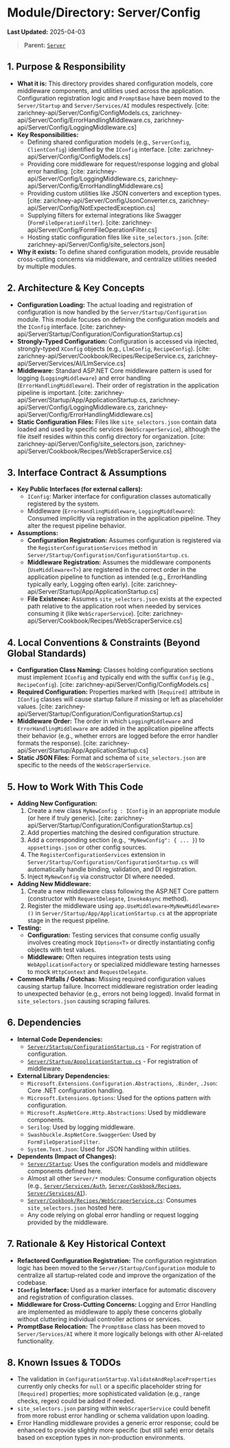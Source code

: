 # Module/Directory: Server/Config

**Last Updated:** 2025-04-03

> **Parent:** [`Server`](../README.md)

## 1. Purpose & Responsibility

* **What it is:** This directory provides shared configuration models, core middleware components, and utilities used across the application. Configuration registration logic and `PromptBase` have been moved to the `Server/Startup` and `Server/Services/AI` modules respectively. [cite: zarichney-api/Server/Config/ConfigModels.cs, zarichney-api/Server/Config/ErrorHandlingMiddleware.cs, zarichney-api/Server/Config/LoggingMiddleware.cs]
* **Key Responsibilities:**
    * Defining shared configuration models (e.g., `ServerConfig`, `ClientConfig`) identified by the `IConfig` interface. [cite: zarichney-api/Server/Config/ConfigModels.cs]
    * Providing core middleware for request/response logging and global error handling. [cite: zarichney-api/Server/Config/LoggingMiddleware.cs, zarichney-api/Server/Config/ErrorHandlingMiddleware.cs]
    * Providing custom utilities like JSON converters and exception types. [cite: zarichney-api/Server/Config/JsonConverter.cs, zarichney-api/Server/Config/NotExpectedException.cs]
    * Supplying filters for external integrations like Swagger (`FormFileOperationFilter`). [cite: zarichney-api/Server/Config/FormFileOperationFilter.cs]
    * Hosting static configuration files like `site_selectors.json`. [cite: zarichney-api/Server/Config/site_selectors.json]
* **Why it exists:** To define shared configuration models, provide reusable cross-cutting concerns via middleware, and centralize utilities needed by multiple modules.

## 2. Architecture & Key Concepts

* **Configuration Loading:** The actual loading and registration of configuration is now handled by the `Server/Startup/Configuration` module. This module focuses on defining the configuration models and the `IConfig` interface. [cite: zarichney-api/Server/Startup/Configuration/ConfigurationStartup.cs]
* **Strongly-Typed Configuration:** Configuration is accessed via injected, strongly-typed `XConfig` objects (e.g., `LlmConfig`, `RecipeConfig`). [cite: zarichney-api/Server/Cookbook/Recipes/RecipeService.cs, zarichney-api/Server/Services/AI/LlmService.cs]
* **Middleware:** Standard ASP.NET Core middleware pattern is used for logging (`LoggingMiddleware`) and error handling (`ErrorHandlingMiddleware`). Their order of registration in the application pipeline is important. [cite: zarichney-api/Server/Startup/App/ApplicationStartup.cs, zarichney-api/Server/Config/LoggingMiddleware.cs, zarichney-api/Server/Config/ErrorHandlingMiddleware.cs]
* **Static Configuration Files:** Files like `site_selectors.json` contain data loaded and used by specific services (`WebScraperService`), although the file itself resides within this config directory for organization. [cite: zarichney-api/Server/Config/site_selectors.json, zarichney-api/Server/Cookbook/Recipes/WebScraperService.cs]

## 3. Interface Contract & Assumptions

* **Key Public Interfaces (for external callers):**
    * `IConfig`: Marker interface for configuration classes automatically registered by the system.
    * Middleware (`ErrorHandlingMiddleware`, `LoggingMiddleware`): Consumed implicitly via registration in the application pipeline. They alter the request pipeline behavior.
* **Assumptions:**
    * **Configuration Registration:** Assumes configuration is registered via the `RegisterConfigurationServices` method in `Server/Startup/Configuration/ConfigurationStartup.cs`.
    * **Middleware Registration:** Assumes the middleware components (`UseMiddleware<T>`) are registered in the correct order in the application pipeline to function as intended (e.g., ErrorHandling typically early, Logging often early). [cite: zarichney-api/Server/Startup/App/ApplicationStartup.cs]
    * **File Existence:** Assumes `site_selectors.json` exists at the expected path relative to the application root when needed by services consuming it (like `WebScraperService`). [cite: zarichney-api/Server/Cookbook/Recipes/WebScraperService.cs]

## 4. Local Conventions & Constraints (Beyond Global Standards)

* **Configuration Class Naming:** Classes holding configuration sections must implement `IConfig` and typically end with the suffix `Config` (e.g., `RecipeConfig`). [cite: zarichney-api/Server/Config/ConfigModels.cs]
* **Required Configuration:** Properties marked with `[Required]` attribute in `IConfig` classes will cause startup failure if missing or left as placeholder values. [cite: zarichney-api/Server/Startup/Configuration/ConfigurationStartup.cs]
* **Middleware Order:** The order in which `LoggingMiddleware` and `ErrorHandlingMiddleware` are added in the application pipeline affects their behavior (e.g., whether errors are logged before the error handler formats the response). [cite: zarichney-api/Server/Startup/App/ApplicationStartup.cs]
* **Static JSON Files:** Format and schema of `site_selectors.json` are specific to the needs of the `WebScraperService`.

## 5. How to Work With This Code

* **Adding New Configuration:**
    1.  Create a new class `MyNewConfig : IConfig` in an appropriate module (or here if truly generic). [cite: zarichney-api/Server/Startup/Configuration/ConfigurationStartup.cs]
    2.  Add properties matching the desired configuration structure.
    3.  Add a corresponding section (e.g., `"MyNewConfig": { ... }`) to `appsettings.json` or other config sources.
    4.  The `RegisterConfigurationServices` extension in `Server/Startup/Configuration/ConfigurationStartup.cs` will automatically handle binding, validation, and DI registration.
    5.  Inject `MyNewConfig` via constructor DI where needed.
* **Adding New Middleware:**
    1.  Create a new middleware class following the ASP.NET Core pattern (constructor with `RequestDelegate`, `InvokeAsync` method).
    2.  Register the middleware using `app.UseMiddleware<MyNewMiddleware>()` in `Server/Startup/App/ApplicationStartup.cs` at the appropriate stage in the request pipeline.
* **Testing:**
    * **Configuration:** Testing services that consume config usually involves creating mock `IOptions<T>` or directly instantiating config objects with test values.
    * **Middleware:** Often requires integration tests using `WebApplicationFactory` or specialized middleware testing harnesses to mock `HttpContext` and `RequestDelegate`.
* **Common Pitfalls / Gotchas:** Missing required configuration values causing startup failure. Incorrect middleware registration order leading to unexpected behavior (e.g., errors not being logged). Invalid format in `site_selectors.json` causing scraping failures.

## 6. Dependencies

* **Internal Code Dependencies:**
    * [`Server/Startup/ConfigurationStartup.cs`](../Startup/ConfigurationStartup.cs) - For registration of configuration.
    * [`Server/Startup/AppplicationStartup.cs`](../Startup/ApplicationStartup.cs) - For registration of middleware.
* **External Library Dependencies:**
    * `Microsoft.Extensions.Configuration.Abstractions`, `.Binder`, `.Json`: Core .NET configuration handling.
    * `Microsoft.Extensions.Options`: Used for the options pattern with configuration.
    * `Microsoft.AspNetCore.Http.Abstractions`: Used by middleware components.
    * `Serilog`: Used by logging middleware.
    * `Swashbuckle.AspNetCore.SwaggerGen`: Used by `FormFileOperationFilter`.
    * `System.Text.Json`: Used for JSON handling within utilities.
* **Dependents (Impact of Changes):**
    * [`Server/Startup`](../Startup/README.md): Uses the configuration models and middleware components defined here.
    * Almost all other `Server/*` modules: Consume configuration objects (e.g., [`Server/Services/Auth`](../Services/Auth/README.md), [`Server/Cookbook/Recipes`](../Cookbook/Recipes/README.md), [`Server/Services/AI`](../Services/AI/README.md)).
    * [`Server/Cookbook/Recipes/WebScraperService.cs`](../Cookbook/Recipes/WebScraperService.cs): Consumes `site_selectors.json` hosted here.
    * Any code relying on global error handling or request logging provided by the middleware.

## 7. Rationale & Key Historical Context

* **Refactored Configuration Registration:** The configuration registration logic has been moved to the `Server/Startup/Configuration` module to centralize all startup-related code and improve the organization of the codebase.
* **`IConfig` Interface:** Used as a marker interface for automatic discovery and registration of configuration classes.
* **Middleware for Cross-Cutting Concerns:** Logging and Error Handling are implemented as middleware to apply these concerns globally without cluttering individual controller actions or services.
* **PromptBase Relocation:** The `PromptBase` class has been moved to `Server/Services/AI` where it more logically belongs with other AI-related functionality.

## 8. Known Issues & TODOs

* The validation in `ConfigurationStartup.ValidateAndReplaceProperties` currently only checks for `null` or a specific placeholder string for `[Required]` properties; more sophisticated validation (e.g., range checks, regex) could be added if needed.
* `site_selectors.json` parsing within `WebScraperService` could benefit from more robust error handling or schema validation upon loading.
* Error Handling middleware provides a generic error response; could be enhanced to provide slightly more specific (but still safe) error details based on exception types in non-production environments.